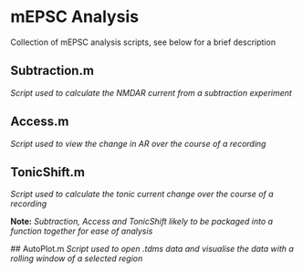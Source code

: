 # mEPSC Analysis

Collection of mEPSC analysis scripts, see below for a brief description

## Subtraction.m  
*Script used to calculate the NMDAR current from a subtraction experiment*

## Access.m  
*Script used to view the change in AR over the course of a recording*

## TonicShift.m  
*Script used to calculate the tonic current change over the course of a recording*

**Note:** *Subtraction, Access and TonicShift likely to be packaged into a function together for ease of analysis*

## AutoPlot.m 
*Script used to open .tdms data and visualise the data with a rolling window of a selected region* 